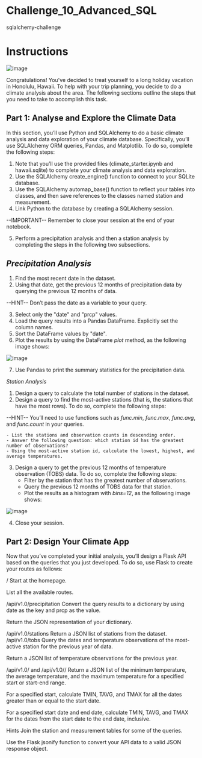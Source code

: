 # Challenge_10_Advanced_SQL
sqlalchemy-challenge

# Instructions

![image](https://github.com/VanHg33/Challenge_10_Advanced_SQL/assets/135322223/f3be94f3-2a2a-4290-9533-e7fc08b4c7df)

Congratulations! You've decided to treat yourself to a long holiday vacation in Honolulu, Hawaii. To help with your trip planning, you decide to do a climate analysis about the area. The following sections outline the steps that you need to take to accomplish this task.

**Part 1: Analyse and Explore the Climate Data**
-----------------------------------------
In this section, you’ll use Python and SQLAlchemy to do a basic climate analysis and data exploration of your climate database. Specifically, you’ll use SQLAlchemy ORM queries, Pandas, and Matplotlib. To do so, complete the following steps:
  1. Note that you’ll use the provided files (climate_starter.ipynb and hawaii.sqlite) to complete your climate analysis and data exploration.
  2. Use the SQLAlchemy create_engine() function to connect to your SQLite database.
  3. Use the SQLAlchemy automap_base() function to reflect your tables into classes, and then save references to the classes named station and measurement.
  4. Link Python to the database by creating a SQLAlchemy session.

  --IMPORTANT--
  Remember to close your session at the end of your notebook.

  5. Perform a precipitation analysis and then a station analysis by completing the steps in the following two subsections.

*Precipitation Analysis*
------------------------

  1. Find the most recent date in the dataset.
  2. Using that date, get the previous 12 months of precipitation data by querying the previous 12 months of data.

  --HINT--
  Don’t pass the date as a variable to your query.

  3. Select only the "date" and "prcp" values.
  4. Load the query results into a Pandas DataFrame. Explicitly set the column names.
  5. Sort the DataFrame values by "date".
  6. Plot the results by using the DataFrame *plot* method, as the following image shows:

![image](https://github.com/VanHg33/Challenge_10_Advanced_SQL/assets/135322223/3cb0bbfd-bb42-4116-b03a-4e6d48789257)


  7. Use Pandas to print the summary statistics for the precipitation data.

*Station Analysis*

  1. Design a query to calculate the total number of stations in the dataset.
  2. Design a query to find the most-active stations (that is, the stations that have the most rows). To do so, complete the following steps:

  --HINT--
  You’ll need to use functions such as *func.min*, *func.max*, *func.avg*, and *func.count* in your queries.

    - List the stations and observation counts in descending order.
    - Answer the following question: which station id has the greatest number of observations?
    - Using the most-active station id, calculate the lowest, highest, and average temperatures.

  3. Design a query to get the previous 12 months of temperature observation (TOBS) data. To do so, complete the following steps:
     - Filter by the station that has the greatest number of observations.
     - Query the previous 12 months of TOBS data for that station.
     - Plot the results as a histogram with *bins=12*, as the following image shows:

![image](https://github.com/VanHg33/Challenge_10_Advanced_SQL/assets/135322223/66834469-6706-46f0-a7f8-35ee634641fb)

  4. Close your session.

**Part 2: Design Your Climate App**
----------------------------------
Now that you’ve completed your initial analysis, you’ll design a Flask API based on the queries that you just developed. To do so, use Flask to create your routes as follows:

/
Start at the homepage.

List all the available routes.

/api/v1.0/precipitation
Convert the query results to a dictionary by using date as the key and prcp as the value.

Return the JSON representation of your dictionary.

/api/v1.0/stations
Return a JSON list of stations from the dataset.
/api/v1.0/tobs
Query the dates and temperature observations of the most-active station for the previous year of data.

Return a JSON list of temperature observations for the previous year.

/api/v1.0/<start> and /api/v1.0/<start>/<end>
Return a JSON list of the minimum temperature, the average temperature, and the maximum temperature for a specified start or start-end range.

For a specified start, calculate TMIN, TAVG, and TMAX for all the dates greater than or equal to the start date.

For a specified start date and end date, calculate TMIN, TAVG, and TMAX for the dates from the start date to the end date, inclusive.

Hints
Join the station and measurement tables for some of the queries.

Use the Flask jsonify function to convert your API data to a valid JSON response object.
